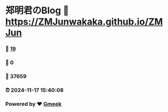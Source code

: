 # 郑明君のBlog :link: https://ZMJunwakaka.github.io/ZMJun 
### :page_facing_up: [19](https://ZMJunwakaka.github.io/ZMJun/tag.html) 
### :speech_balloon: 0 
### :hibiscus: 37659 
### :alarm_clock: 2024-11-17 15:40:08 
### Powered by :heart: [Gmeek](https://github.com/Meekdai/Gmeek)
